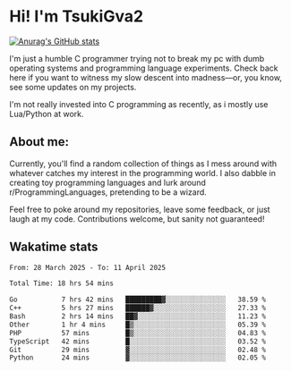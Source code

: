 # Hi! I'm TsukiGva2

[![Anurag's GitHub stats](https://github-readme-stats.vercel.app/api?username=tsukigva2&theme=gruvbox&show_icons=true)](https://github.com/anuraghazra/github-readme-stats)

I'm just a humble C programmer trying not to break my pc with dumb operating systems and programming language experiments. Check back here if you want to witness my slow descent into madness—or, you know, see some updates on my projects.

I'm not really invested into C programming as recently, as i mostly use Lua/Python at work.

## About me:

Currently, you'll find a random collection of things as I mess around with whatever catches my interest in the programming world. I also dabble in creating toy programming languages and lurk around r/ProgrammingLanguages, pretending to be a wizard.

Feel free to poke around my repositories, leave some feedback, or just laugh at my code. Contributions welcome, but sanity not guaranteed!


## Wakatime stats
<!--START_SECTION:waka-->

```txt
From: 28 March 2025 - To: 11 April 2025

Total Time: 18 hrs 54 mins

Go           7 hrs 42 mins   █████████▓░░░░░░░░░░░░░░░   38.59 %
C++          5 hrs 27 mins   ██████▓░░░░░░░░░░░░░░░░░░   27.33 %
Bash         2 hrs 14 mins   ██▓░░░░░░░░░░░░░░░░░░░░░░   11.23 %
Other        1 hr 4 mins     █▒░░░░░░░░░░░░░░░░░░░░░░░   05.39 %
PHP          57 mins         █▒░░░░░░░░░░░░░░░░░░░░░░░   04.83 %
TypeScript   42 mins         █░░░░░░░░░░░░░░░░░░░░░░░░   03.52 %
Git          29 mins         ▓░░░░░░░░░░░░░░░░░░░░░░░░   02.48 %
Python       24 mins         ▓░░░░░░░░░░░░░░░░░░░░░░░░   02.05 %
```

<!--END_SECTION:waka-->
